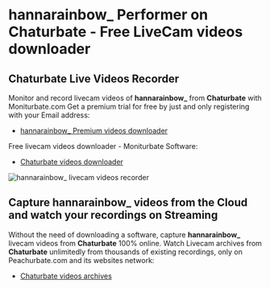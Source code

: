 # hannarainbow_ Performer on Chaturbate - Free LiveCam videos downloader

## Chaturbate Live Videos Recorder

Monitor and record livecam videos of **hannarainbow_** from **Chaturbate** with Moniturbate.com
Get a premium trial for free by just and only registering with your Email address:
* [hannarainbow_ Premium videos downloader](https://moniturbate.com/request-demo-licence-key.html)

Free livecam videos downloader - Moniturbate Software:
* [Chaturbate videos downloader](https://moniturbate.com/moniturbate-download-software.html)

![hannarainbow_ livecam videos recorder](https://peachurnet.com/templates/moniturbate-software.png)


## Capture hannarainbow_ videos from the Cloud and watch your recordings on Streaming

Without the need of downloading a software, capture **hannarainbow_** livecam videos from **Chaturbate** 100% online.
Watch Livecam archives from **Chaturbate** unlimitedly from thousands of existing recordings, only on Peachurbate.com and its websites network:
* [Chaturbate videos archives](https://peachurnet.com/)